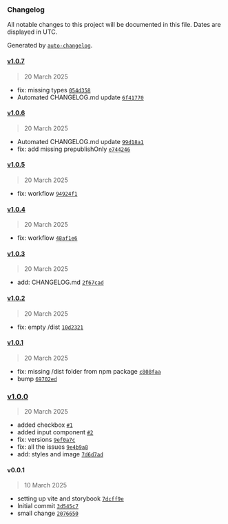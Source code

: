 ### Changelog

All notable changes to this project will be documented in this file. Dates are displayed in UTC.

Generated by [`auto-changelog`](https://github.com/CookPete/auto-changelog).

#### [v1.0.7](https://github.com/nevermined-io/ui-styles/compare/v1.0.6...v1.0.7)

> 20 March 2025

- fix: missing types [`054d358`](https://github.com/nevermined-io/ui-styles/commit/054d35810b426aef8cd79d404ed268dd9e056268)
- Automated CHANGELOG.md update [`6f41770`](https://github.com/nevermined-io/ui-styles/commit/6f41770bacd177cc8b52bfb8a780435440c39e95)

#### [v1.0.6](https://github.com/nevermined-io/ui-styles/compare/v1.0.5...v1.0.6)

> 20 March 2025

- Automated CHANGELOG.md update [`99d18a1`](https://github.com/nevermined-io/ui-styles/commit/99d18a1e00debfc67ca6fb1c92999505fca1bef1)
- fix: add missing prepublishOnly [`e744246`](https://github.com/nevermined-io/ui-styles/commit/e7442462135ee1068296b266e4cf499db2b9ef04)

#### [v1.0.5](https://github.com/nevermined-io/ui-styles/compare/v1.0.4...v1.0.5)

> 20 March 2025

- fix: workflow [`94924f1`](https://github.com/nevermined-io/ui-styles/commit/94924f13ff055f057992d51417613332a6f6f642)

#### [v1.0.4](https://github.com/nevermined-io/ui-styles/compare/v1.0.3...v1.0.4)

> 20 March 2025

- fix: workflow [`48af1e6`](https://github.com/nevermined-io/ui-styles/commit/48af1e6459738dcd48608af2bae9aeff84c39da0)

#### [v1.0.3](https://github.com/nevermined-io/ui-styles/compare/v1.0.2...v1.0.3)

> 20 March 2025

- add: CHANGELOG.md [`2f67cad`](https://github.com/nevermined-io/ui-styles/commit/2f67cadb2bd0812ed37a3edd58b9222593f3734e)

#### [v1.0.2](https://github.com/nevermined-io/ui-styles/compare/v1.0.1...v1.0.2)

> 20 March 2025

- fix: empty /dist [`10d2321`](https://github.com/nevermined-io/ui-styles/commit/10d2321e3baadc015654e364a0521689820c988a)

#### [v1.0.1](https://github.com/nevermined-io/ui-styles/compare/v1.0.0...v1.0.1)

> 20 March 2025

- fix: missing /dist folder from npm package [`c808faa`](https://github.com/nevermined-io/ui-styles/commit/c808faa8c8874b7e6f24257190e760bdfa90e222)
- bump [`69702ed`](https://github.com/nevermined-io/ui-styles/commit/69702edd6730cc592f55b87d0d9724abce7648fd)

### [v1.0.0](https://github.com/nevermined-io/ui-styles/compare/v0.0.1...v1.0.0)

> 20 March 2025

- added checkbox [`#1`](https://github.com/nevermined-io/ui-styles/pull/1)
- added input component [`#2`](https://github.com/nevermined-io/ui-styles/pull/2)
- fix: versions [`9ef0a7c`](https://github.com/nevermined-io/ui-styles/commit/9ef0a7c72ab9031c350ad13d98b02f902fdb19fc)
- fix: all the issues [`9e4b9a8`](https://github.com/nevermined-io/ui-styles/commit/9e4b9a8c3613cbb079db847438f66dd1b9590b53)
- add: styles and image [`7d6d7ad`](https://github.com/nevermined-io/ui-styles/commit/7d6d7ad8465d9fe83d089190ed0d4dbcc503f890)

#### v0.0.1

> 10 March 2025

- setting up vite and storybook [`7dcff9e`](https://github.com/nevermined-io/ui-styles/commit/7dcff9e953cd98bfdc51f4edf68889a3c3c6ab6d)
- Initial commit [`3d545c7`](https://github.com/nevermined-io/ui-styles/commit/3d545c7147a07ec1a392795ac795b2a41f4b723a)
- small change [`2076650`](https://github.com/nevermined-io/ui-styles/commit/20766509defc63c6d9435b43f1dcf003340e82ce)
